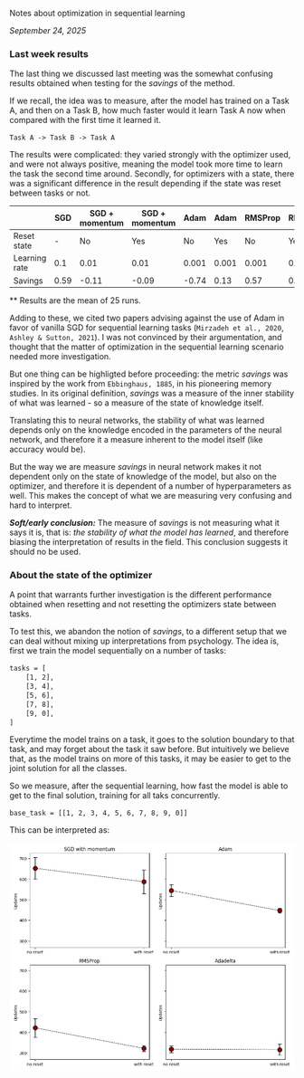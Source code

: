 Notes about optimization in sequential learning

*September 24, 2025*

### Last week results

The last thing we discussed last meeting was the somewhat confusing results obtained when testing for the *savings* of the method.

If we recall, the idea was to measure, after the model has trained on a Task A, and then on a Task B, how much faster would it learn Task A now when compared with the first time it learned it.

```
Task A -> Task B -> Task A
```

The results were complicated: they varied strongly with the optimizer used, and were not always positive, meaning the model took more time to learn the task the second time around. Secondly, for optimizers with a state, there was a significant difference in the result depending if the state was reset between tasks or not.


|     | SGD | SGD + momentum | SGD + momentum | Adam | Adam | RMSProp | RMSProp |
|------------|------- |------- |------- |------- |------- |------- |------- |
| Reset state   | - | No | Yes | No | Yes | No | Yes |
| Learning rate | 0.1 | 0.01 | 0.01 | 0.001 | 0.001 | 0.001 | 0.001 |
| Savings    | 0.59 | -0.11 | -0.09 | -0.74 | 0.13 | 0.57 | 0.70 |

** Results are the mean of 25 runs.

Adding to these, we cited two papers advising against the use of Adam in favor of vanilla SGD for sequential learning tasks (`Mirzadeh et al., 2020`, `Ashley & Sutton, 2021`). I was not convinced by their argumentation, and thought that the matter of optimization in the sequential learning scenario needed more investigation.

But one thing can be highligted before proceeding: the metric *savings* was inspired by the work from `Ebbinghaus, 1885`, in his pioneering memory studies. In its original definition, *savings* was a measure of the inner stability of what was learned - so a measure of the state of knowledge itself.

Translating this to neural networks, the stability of what was learned depends only on the knowledge encoded in the parameters of the neural network, and therefore it a measure inherent to the model itself (like accuracy would be).

But the way we are measure *savings* in neural network makes it not dependent only on the state of knowledge of the model, but also on the optimizer, and therefore it is dependent of a number of hyperparameters as well. This makes the concept of what we are measuring very confusing and hard to interpret.

***Soft/early conclusion:*** The measure of *savings* is not measuring what it says it is, that is: *the stability of what the model has learned*, and therefore biasing the interpretation of results in the field. This conclusion suggests it should no be used.

### About the state of the optimizer

A point that warrants further investigation is the different performance obtained when resetting and not resetting the optimizers state between tasks.

To test this, we abandon the notion of *savings*, to a different setup that we can deal without mixing up interpretations from psychology. The idea is, first we train the model sequentially on a number of tasks:

```
tasks = [
    [1, 2],
    [3, 4], 
    [5, 6],
    [7, 8],
    [9, 0],
]
```

Everytime the model trains on a task, it goes to the solution boundary to that task, and may forget about the task it saw before. But intuitively we believe that, as the model trains on more of this tasks, it may be easier to get to the joint solution for all the classes.

So we measure, after the sequential learning, how fast the model is able to get to the final solution, training for all taks concurrently.

```
base_task = [[1, 2, 3, 4, 5, 6, 7, 8, 9, 0]]
```

This can be interpreted as:



![reset](./images_general/opt_reset_no_reset_2.png)






